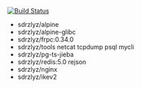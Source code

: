 [![Build Status](https://www.travis-ci.org/elvizlai/docker-auto-build.svg?branch=master)](https://www.travis-ci.org/elvizlai/docker-auto-build)

* sdrzlyz/alpine
* sdrzlyz/alpine-glibc
* sdrzlyz/frpc:0.34.0
* sdrzlyz/tools netcat tcpdump psql mycli
* sdrzlyz/pg-ts-jieba
* sdrzlyz/redis:5.0 rejson
* sdrzlyz/nginx
* sdrzlyz/ikev2